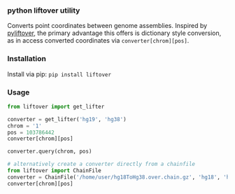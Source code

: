 ### python liftover utility

Converts point coordinates between genome assemblies.
Inspired by [pyliftover](https://github.com/konstantint/pyliftover), the primary
advantage this offers is dictionary style conversion, as in access converted
coordinates via `converter[chrom][pos]`.


### Installation
Install via pip: `pip install liftover`

### Usage

```python
from liftover import get_lifter

converter = get_lifter('hg19', 'hg38')
chrom = '1'
pos = 103786442
converter[chrom][pos]

converter.query(chrom, pos)

# alternatively create a converter directly from a chainfile
from liftover import ChainFile
converter = ChainFile('/home/user/hg18ToHg38.over.chain.gz', 'hg18', 'hg38')
converter[chrom][pos]
```
